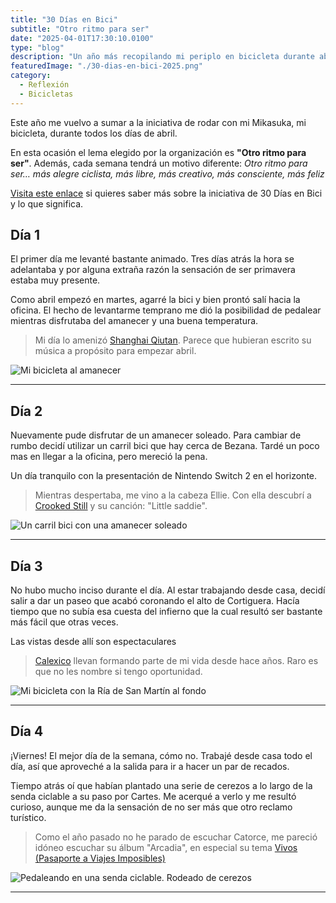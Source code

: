 ```yaml
---
title: "30 Días en Bici"
subtitle: "Otro ritmo para ser"
date: "2025-04-01T17:30:10.0100"
type: "blog"
description: "Un año más recopilando mi periplo en bicicleta durante abril"
featuredImage: "./30-dias-en-bici-2025.png"
category:
  - Reflexión
  - Bicicletas
---
```


Este año me vuelvo a sumar a la iniciativa de rodar con mi Mikasuka, mi bicicleta, durante todos los días de abril.

En esta ocasión el lema elegido por la organización es **"Otro ritmo para ser"**. Además, cada semana tendrá un motivo diferente: _Otro ritmo para ser… más alegre ciclista, más libre, más creativo, más consciente, más feliz_

[Visita este enlace](https://www.30diasenbici.com/otro-ritmo-para-ser/) si quieres saber más sobre la iniciativa de 30 Días en Bici y lo que significa.

## Día 1

El primer día me levanté bastante animado. Tres días atrás la hora se adelantaba y por alguna extraña razón la sensación de ser primavera estaba muy presente.

Como abril empezó en martes, agarré la bici y bien prontó salí hacia la oficina. El hecho de levantarme temprano me dió la posibilidad de pedalear mientras disfrutaba del amanecer y una buena temperatura.

> Mi día lo amenizó [Shanghai Qiutan](https://shanghaiqiutian.bandcamp.com/track/5-barcelona-at-5-a-m). Parece que hubieran escrito su música a propósito para empezar abril.

![Mi bicicleta al amanecer](./30DEB-2025-01.jpg)

---

## Día 2

Nuevamente pude disfrutar de un amanecer soleado. Para cambiar de rumbo decidí utilizar un carril bici que hay cerca de Bezana. Tardé un poco mas en llegar a la oficina, pero mereció la pena.

Un día tranquilo con la presentación de Nintendo Switch 2 en el horizonte.

> Mientras despertaba, me vino a la cabeza Ellie. Con ella descubrí a [Crooked Still](https://crookedstill.bandcamp.com/track/little-sadie-2) y su canción: "Little saddie".

![Un carril bici con una amanecer soleado](./30DEB-2025-02.jpg)

---

## Día 3

No hubo mucho inciso durante el día. Al estar trabajando desde casa, decidí salir a dar un paseo que acabó coronando el alto de Cortiguera. Hacía tiempo que no subía esa cuesta del infierno que la cual resultó ser bastante más fácil que otras veces.

Las vistas desde allí son espectaculares

> [Calexico](https://casadecalexico.bandcamp.com/track/fortune-teller) llevan formando parte de mi vida desde hace años. Raro es que no les nombre si tengo oportunidad.

![Mi bicicleta con la Ría de San Martín al fondo](./30DEB-2025-03.jpg)

---

## Día 4

¡Viernes! El mejor día de la semana, cómo no. Trabajé desde casa todo el día, así que aproveché a la salida para ir a hacer un par de recados.

Tiempo atrás oí que habían plantado una serie de cerezos a lo largo de la senda ciclable a su paso por Cartes. Me acerqué a verlo y me resultó curioso, aunque me da la sensación de no ser más que otro reclamo turístico.

> Como el año pasado no he parado de escuchar Catorce, me pareció idóneo escuchar su álbum "Arcadia", en especial su tema [Vivos (Pasaporte a Viajes Imposibles)
> ](https://catorce.bandcamp.com/track/vivos-pasaporte-a-viajes-imposibles)

![Pedaleando en una senda ciclable. Rodeado de cerezos](./30DEB-2025-04.jpg)

---
